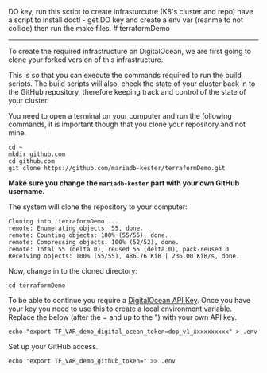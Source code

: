 DO key, run this script to create infrasturcutre (K8's cluster and repo)
have a script to install doctl - get DO key and create a env var (reanme to not collide)
then run the make files. # terraformDemo


---

To create the required infrastructure on DigitalOcean, we are first going to clone your forked version of this
infrastructure.

This is so that you can execute the commands required to run the build scripts. The build scripts will also, check the
state of your cluster back in to the GitHub repository, therefore keeping track and control of the state of your
cluster.

You need to open a terminal on your computer and run the following commands, it is important though that you clone your
repository and not mine.

    cd ~
    mkdir github.com
    cd github.com
    git clone https://github.com/mariadb-kester/terraformDemo.git

**Make sure you change the `mariadb-kester` part with your own GitHub username.**

The system will clone the repository to your computer:

    Cloning into 'terraformDemo'...
    remote: Enumerating objects: 55, done.
    remote: Counting objects: 100% (55/55), done.
    remote: Compressing objects: 100% (52/52), done.
    remote: Total 55 (delta 0), reused 55 (delta 0), pack-reused 0
    Receiving objects: 100% (55/55), 486.76 KiB | 236.00 KiB/s, done.

Now, change in to the cloned directory:

    cd terraformDemo

To be able to continue you require a [DigitalOcean API Key](./apikey.md). Once you have your key you need to use this to
create a local environment variable. Replace the below (after the = and up to the ") with your own API key.

    echo "export TF_VAR_demo_digital_ocean_token=dop_v1_xxxxxxxxxx" > .env

Set up your GitHub access.

    echo "export TF_VAR_demo_github_token=" >> .env
